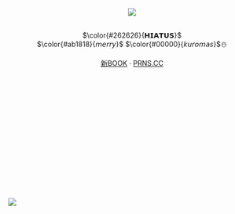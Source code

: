 <br /> <br /> <br /> <br /> <br /> <br /> <br /> <br /> <br /> <br /> <br /> <br />
<div align="center">
 <img src="https://github.com/user-attachments/assets/8dab5692-9d06-4197-b664-6b8ed76c90fb"> <br /> <br />
 
 $\color{#262626}{𝗛𝗜𝗔𝗧𝗨𝗦}$ <br />
 $\color{#ab1818}{𝘮𝘦𝘳𝘳𝘺}$ $\color{#00000}{𝘬𝘶𝘳𝘰𝘮𝘢𝘴}$☃️

  [新BOOK](https://easyliving.atabook.org/) · [PRNS.CC](https://pronouns.cc/@sbcl) <br /> <br /> <br />
 

</div>
<br /> <br /> <br /> <br /> <br /> <br /> <br /> <br /> <br /> <br /> <br /> <br />

[![](https://visitcount.itsvg.in/api?id=easyIiving&label=%E2%80%8E%20&color=12&icon=4&pretty=false)](https://visitcount.itsvg.in)
